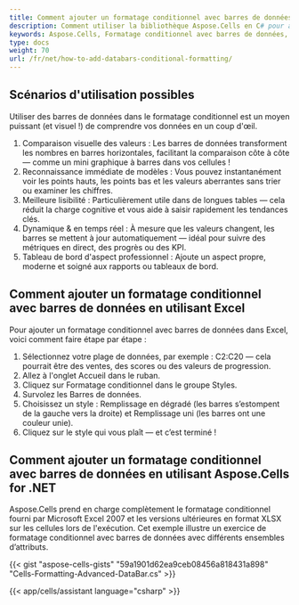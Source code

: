 ```yaml
---
title: Comment ajouter un formatage conditionnel avec barres de données
description: Comment utiliser la bibliothèque Aspose.Cells en C# pour appliquer un formatage conditionnel avec barres de données. En ajustant ces critères, vous contrôlez davantage l apparence et l apparence des cellules.
keywords: Aspose.Cells, Formatage conditionnel avec barres de données, C#, Conditionnel, Formatage
type: docs
weight: 70
url: /fr/net/how-to-add-databars-conditional-formatting/
---
```


## **Scénarios d'utilisation possibles**
Utiliser des barres de données dans le formatage conditionnel est un moyen puissant (et visuel !) de comprendre vos données en un coup d'œil.

1. Comparaison visuelle des valeurs : Les barres de données transforment les nombres en barres horizontales, facilitant la comparaison côte à côte — comme un mini graphique à barres dans vos cellules !
1. Reconnaissance immédiate de modèles : Vous pouvez instantanément voir les points hauts, les points bas et les valeurs aberrantes sans trier ou examiner les chiffres.
1. Meilleure lisibilité : Particulièrement utile dans de longues tables — cela réduit la charge cognitive et vous aide à saisir rapidement les tendances clés.
1. Dynamique & en temps réel : À mesure que les valeurs changent, les barres se mettent à jour automatiquement — idéal pour suivre des métriques en direct, des progrès ou des KPI.
1. Tableau de bord d'aspect professionnel : Ajoute un aspect propre, moderne et soigné aux rapports ou tableaux de bord.

## **Comment ajouter un formatage conditionnel avec barres de données en utilisant Excel**
Pour ajouter un formatage conditionnel avec barres de données dans Excel, voici comment faire étape par étape :

1. Sélectionnez votre plage de données, par exemple : C2:C20 — cela pourrait être des ventes, des scores ou des valeurs de progression.
1. Allez à l'onglet Accueil dans le ruban.
1. Cliquez sur Formatage conditionnel dans le groupe Styles.
1. Survolez les Barres de données.
1. Choisissez un style : Remplissage en dégradé (les barres s’estompent de la gauche vers la droite) et Remplissage uni (les barres ont une couleur unie).
1. Cliquez sur le style qui vous plaît — et c’est terminé !

## **Comment ajouter un formatage conditionnel avec barres de données en utilisant Aspose.Cells for .NET**

Aspose.Cells prend en charge complètement le formatage conditionnel fourni par Microsoft Excel 2007 et les versions ultérieures en format XLSX sur les cellules lors de l'exécution. Cet exemple illustre un exercice de formatage conditionnel avec barres de données avec différents ensembles d’attributs.

{{< gist "aspose-cells-gists" "59a1901d62ea9ceb08456a818431a898" "Cells-Formatting-Advanced-DataBar.cs" >}}

{{< app/cells/assistant language="csharp" >}}
